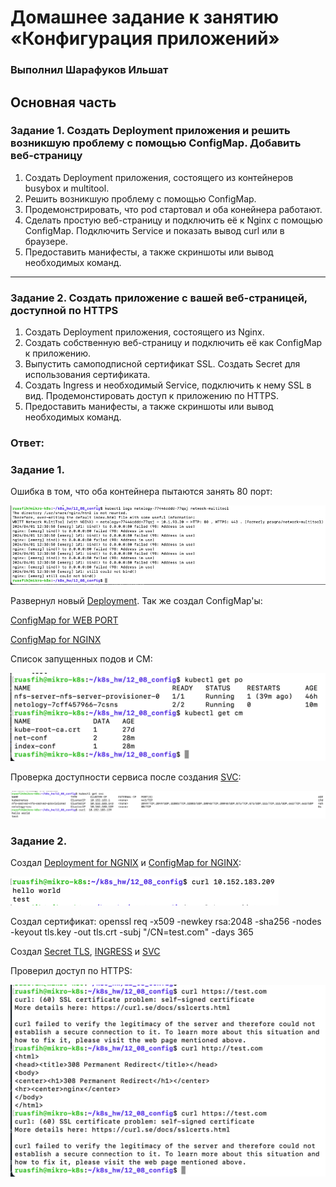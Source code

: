 # Домашнее задание к занятию «Конфигурация приложений»

### Выполнил Шарафуков Ильшат

## Основная часть

### Задание 1. Создать Deployment приложения и решить возникшую проблему с помощью ConfigMap. Добавить веб-страницу

1. Создать Deployment приложения, состоящего из контейнеров busybox и multitool.
2. Решить возникшую проблему с помощью ConfigMap.
3. Продемонстрировать, что pod стартовал и оба конейнера работают.
4. Сделать простую веб-страницу и подключить её к Nginx с помощью ConfigMap. Подключить Service и показать вывод curl или в браузере.
5. Предоставить манифесты, а также скриншоты или вывод необходимых команд.

------

### Задание 2. Создать приложение с вашей веб-страницей, доступной по HTTPS 

1. Создать Deployment приложения, состоящего из Nginx.
2. Создать собственную веб-страницу и подключить её как ConfigMap к приложению.
3. Выпустить самоподписной сертификат SSL. Создать Secret для использования сертификата.
4. Создать Ingress и необходимый Service, подключить к нему SSL в вид. Продемонстировать доступ к приложению по HTTPS. 
4. Предоставить манифесты, а также скриншоты или вывод необходимых команд.


### Ответ:

### Задание 1.

Ошибка в том, что оба контейнера пытаются занять 80 порт:

![1](img/01.png)

Развернул новый [Deployment](src/deploy.yml). Так же создал ConfigMap'ы:

[ConfigMap for WEB PORT](src/configmap.yml) 

[ConfigMap for NGINX](src/configmap_nginx.yml) 

Список запущенных подов и CM:

![2](img/02.png)

Проверка доступности сервиса после создания [SVC](src/svc_nginx.yml):

![3](img/03.png)

### Задание 2.

Создал [Deployment for NGNIX](src/deploy_2.yml) и [ConfigMap for NGINX](src/configmap_nginx.yml):

![4](img/04.png)

Создал сертификат: openssl req -x509 -newkey rsa:2048 -sha256 -nodes -keyout tls.key -out tls.crt -subj "/CN=test.com" -days 365

Создал [Secret TLS](src/tls.yml), [INGRESS](src/ingress.yml) и [SVC](src/svc_for_ingress.yml)

Проверил доступ по HTTPS:

![5](img/05.png)